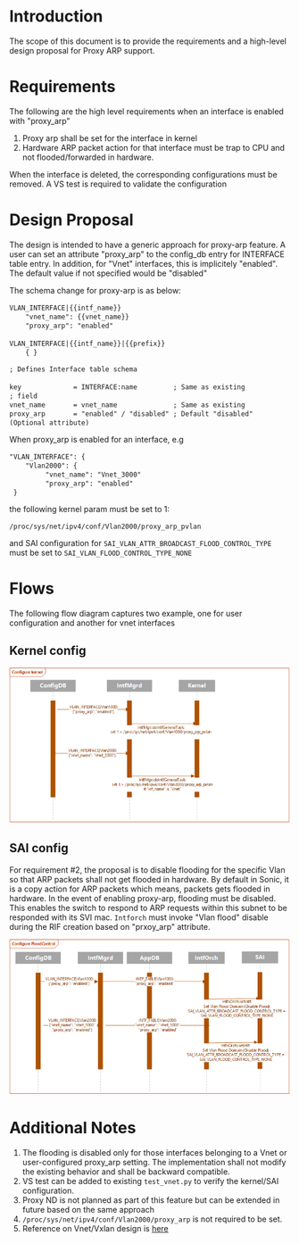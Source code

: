 
# Introduction

The scope of this document is to provide the requirements and a high-level design proposal for Proxy ARP support. 

# Requirements

The following are the high level requirements when an interface is enabled with "proxy_arp"

1. Proxy arp shall be set for the interface in kernel
2. Hardware ARP packet action for that interface must be trap to CPU and not flooded/forwarded in hardware.

When the interface is deleted, the corresponding configurations must be removed. A VS test is required to validate the configuration

# Design Proposal

The design is intended to have a generic approach for proxy-arp feature. A user can set an attribute "proxy_arp" to the config_db entry for INTERFACE table entry. In addition, for "Vnet" interfaces, this is implicitely "enabled". The default value if not specified would be "disabled"

The schema change for proxy-arp is as below:

```   
VLAN_INTERFACE|{{intf_name}} 
    "vnet_name": {{vnet_name}}
    "proxy_arp": "enabled"
          
VLAN_INTERFACE|{{intf_name}}|{{prefix}}  
    { }
```
```
; Defines Interface table schema

key             = INTERFACE:name         ; Same as existing
; field
vnet_name       = vnet_name              ; Same as existing
proxy_arp       = "enabled" / "disabled" ; Default "disabled" (Optional attribute)
```    

When proxy_arp is enabled for an interface, e.g

    "VLAN_INTERFACE": {
        "Vlan2000": {
             "vnet_name": "Vnet_3000"
             "proxy_arp": "enabled"
	 }

the following kernel param must be set to 1:

```
/proc/sys/net/ipv4/conf/Vlan2000/proxy_arp_pvlan
```

and SAI configuration for ```SAI_VLAN_ATTR_BROADCAST_FLOOD_CONTROL_TYPE``` must be set to ```SAI_VLAN_FLOOD_CONTROL_TYPE_NONE```

# Flows

The following flow diagram captures two example, one for user configuration and another for vnet interfaces

## Kernel config

![](https://github.com/Azure/SONiC/blob/master/images/vxlan_hld/proxy_arp_kernel.png)

## SAI config

For requirement #2, the proposal is to disable flooding for the specific Vlan so that ARP packets shall not get flooded in hardware.
By default in Sonic, it is a copy action for ARP packets which means, packets gets flooded in hardware. In the event of enabling proxy-arp, flooding must be disabled. This enables the switch to respond to ARP requests within this subnet to be responded with its SVI mac. ```Intforch``` must invoke "Vlan flood" disable during the RIF creation based on "prxoy_arp" attribute.

![](https://github.com/Azure/SONiC/blob/master/images/vxlan_hld/proxy_arp_flood.png)

# Additional Notes
1. The flooding is disabled only for those interfaces belonging to a Vnet or user-configured proxy_arp setting. The implementation shall not modify the existing behavior and shall be backward compatible. 
2. VS test can be added to existing ```test_vnet.py``` to verify the kernel/SAI configuration.
3. Proxy ND is not planned as part of this feature but can be extended in future based on the same approach
4. ```/proc/sys/net/ipv4/conf/Vlan2000/proxy_arp``` is not required to be set.
5. Reference on Vnet/Vxlan design is [here](https://github.com/Azure/SONiC/blob/master/doc/vxlan/Vxlan_hld.md)

